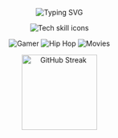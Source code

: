 <p align="center">
  <img src="https://readme-typing-svg.demolab.com?font=Fira+Code&weight=700&size=28&pause=1000&color=00BFFF&center=true&width=435&lines=xd12r;always+in+stealth+mode" alt="Typing SVG" />
</p>

<p align="center">
  <img src="https://skillicons.dev/icons?i=php,nodejs,js,linux,docker,nginx" alt="Tech skill icons" />
</p>

<p align="center">
  <img src="https://img.shields.io/badge/Gamer-292929?style=flat-square&logo=steam&logoColor=white" alt="Gamer" />
  <img src="https://img.shields.io/badge/Hip--Hop-222222?style=flat-square&logo=spotify&logoColor=1DB954" alt="Hip Hop" />
  <img src="https://img.shields.io/badge/Movies-E50914?style=flat-square&logo=netflix&logoColor=white" alt="Movies" />
</p>

<p align="center">
  <!--<img src="https://github-readme-stats.vercel.app/api?username=xd12r&show_icons=true&theme=transparent&hide_title=true&hide_rank=true&count_private=true&hide_border=true" alt="GitHub Stats" height="150"/>-->
  <img src="https://github-readme-streak-stats.herokuapp.com/?user=xd12r&theme=transparent&hide_border=true" alt="GitHub Streak" height="150"/>
</p>

<!--
<p align="center">
  <img src="https://visitor-badge.laobi.icu/badge?page_id=xd12r" alt="visitors"/>
</p>
-->

